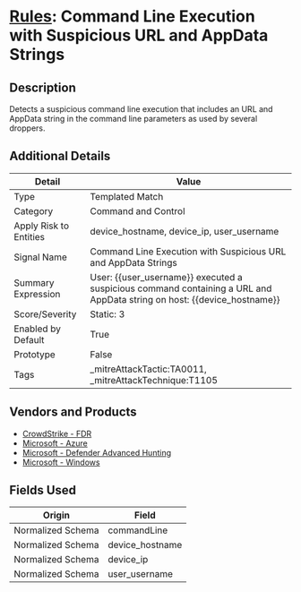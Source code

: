 # [Rules](README.md): Command Line Execution with Suspicious URL and AppData Strings

## Description
Detects a suspicious command line execution that includes an URL and AppData string in the command line parameters as used by several droppers.

## Additional Details
|Detail|Value|
|----|----|
|Type|Templated Match|
|Category|Command and Control|
|Apply Risk to Entities|device_hostname, device_ip, user_username|
|Signal Name|Command Line Execution with Suspicious URL and AppData Strings|
|Summary Expression|User: {{user_username}} executed a suspicious command containing a URL and AppData string on host: {{device_hostname}}|
|Score/Severity|Static: 3|
|Enabled by Default|True|
|Prototype|False|
|Tags|_mitreAttackTactic:TA0011, _mitreAttackTechnique:T1105|
## Vendors and Products
- [CrowdStrike - FDR](../products/569a3a44-c29f-492e-bcf4-5dc04e2ab0f3.md)
- [Microsoft - Azure](../products/a1225af5-e778-4068-a9a2-47da93d1ff24.md)
- [Microsoft - Defender Advanced Hunting](../products/3382523e-2072-41bd-b50b-6b148957d0b0.md)
- [Microsoft - Windows](../products/1ff7546c-cb36-4a24-87f7-89d2cecc5761.md)


## Fields Used

|Origin|Field|
|----|----|
|Normalized Schema|commandLine|
|Normalized Schema|device_hostname|
|Normalized Schema|device_ip|
|Normalized Schema|user_username|


